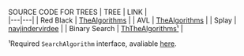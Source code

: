 SOURCE CODE FOR TREES
|  TREE | LINK |  
|---|---|
| Red Black | [TheAlgorithms](https://github.com/TheAlgorithms/Java/blob/master/src/main/java/com/thealgorithms/datastructures/trees/RedBlackBST.java) |
| AVL | [TheAlgorithms](https://github.com/TheAlgorithms/Java/blob/master/src/main/java/com/thealgorithms/datastructures/trees/AVLTree.java) |
| Splay | [navjindervirdee](https://github.com/navjindervirdee/data-structures/blob/master/Splay%20Tree/SplayTree.java) |
| Binary Search | [ThTheAlgorithms¹](https://github.com/TheAlgorithms/Java/blob/master/src/main/java/com/thealgorithms/searches/BinarySearch.java) |

¹Required `SearchAlgorithm` interface, avaliable [here](https://github.com/TheAlgorithms/Java/blob/master/src/main/java/com/thealgorithms/devutils/searches/SearchAlgorithm.java).
